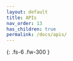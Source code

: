 ```yaml
---
layout: default
title: APIs
nav_order: 13
has_children: true
permalink: /docs/apis/
---
```


{: .fs-6 .fw-300 }

